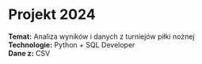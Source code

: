 # Projekt 2024 
**Temat:** Analiza wyników i danych z turniejów piłki nożnej  
**Technologie:** Python + SQL Developer  
**Dane z:** CSV
